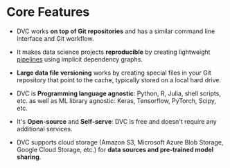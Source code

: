 # Core Features

- DVC works **on top of Git repositories** and has a similar command line
  interface and Git workflow.

- It makes data science projects **reproducible** by creating lightweight
  [pipelines](/doc/command-reference/dag) using implicit dependency graphs.

- **Large data file versioning** works by creating special files in your Git
  repository that point to the <abbr>cache</abbr>, typically stored on a local
  hard drive.

- DVC is **Programming language agnostic**: Python, R, Julia, shell scripts,
  etc. as well as ML library agnostic: Keras, Tensorflow, PyTorch, Scipy, etc.

- It's **Open-source** and **Self-serve**: DVC is free and doesn't require any
  additional services.

- DVC supports cloud storage (Amazon S3, Microsoft Azure Blob Storage, Google
  Cloud Storage, etc.) for **data sources and pre-trained model sharing**.
